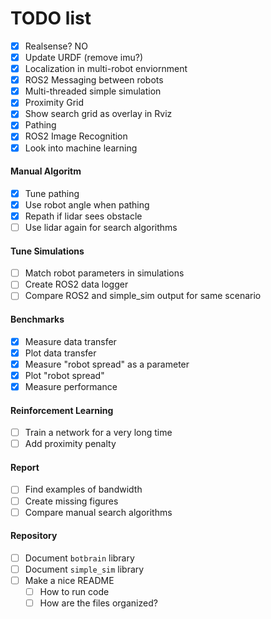 # TODO list

- [x] Realsense? NO
- [x] Update URDF (remove imu?)
- [x] Localization in multi-robot enviornment
- [x] ROS2 Messaging between robots
- [x] Multi-threaded simple simulation
- [x] Proximity Grid
- [x] Show search grid as overlay in Rviz
- [x] Pathing
- [x] ROS2 Image Recognition
- [x] Look into machine learning

#### Manual Algoritm

- [x] Tune pathing
- [x] Use robot angle when pathing
- [x] Repath if lidar sees obstacle
- [ ] Use lidar again for search algorithms

#### Tune Simulations

- [ ] Match robot parameters in simulations
- [ ] Create ROS2 data logger
- [ ] Compare ROS2 and simple_sim output for same scenario

#### Benchmarks

- [x] Measure data transfer
- [x] Plot data transfer
- [x] Measure "robot spread" as a parameter
- [x] Plot "robot spread"
- [x] Measure performance

#### Reinforcement Learning

- [ ] Train a network for a very long time
- [ ] Add proximity penalty

#### Report

- [ ] Find examples of bandwidth
- [ ] Create missing figures
- [ ] Compare manual search algorithms

#### Repository

- [ ] Document `botbrain` library
- [ ] Document `simple_sim` library
- [ ] Make a nice README
  - [ ] How to run code
  - [ ] How are the files organized?

